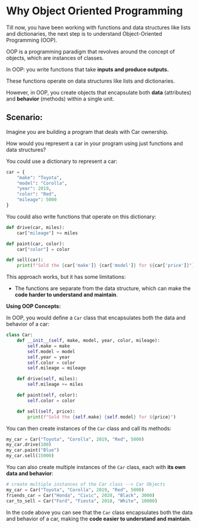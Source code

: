# Why Object Oriented Programming

Till now, you have been working with functions and data structures like lists and dictionaries, the next step is to understand Object-Oriented Programming (OOP). 

OOP is a programming paradigm that revolves around the concept of objects, which are instances of classes.


In OOP: you write functions that take **inputs and produce outputs.**

These functions operate on data structures like lists and dictionaries.

However, in OOP, you create objects that encapsulate both **data** (attributes) and **behavior** (methods) within a single unit.

## Scenario:

Imagine you are building a program that deals with Car ownership.

How would you represent a car in your program using just functions and data structures?

You could use a dictionary to represent a car:

```python
car = {
    "make": "Toyota",
    "model": "Corolla",
    "year": 2019,
    "color": "Red",
    "mileage": 5000
}
```

You could also write functions that operate on this dictionary:

```python
def drive(car, miles):
    car["mileage"] += miles

def paint(car, color):
    car["color"] = color

def sell(car):
    print(f"Sold the {car['make']} {car['model']} for ${car['price']}")
```

This approach works, but it has some limitations:
- The functions are separate from the data structure, which can make the **code harder to understand and maintain**.

**Using OOP Concepts:**

In OOP, you would define a `Car` class that encapsulates both the data and behavior of a car:

```python
class Car:
    def __init__(self, make, model, year, color, mileage):
        self.make = make
        self.model = model
        self.year = year
        self.color = color
        self.mileage = mileage

    def drive(self, miles):
        self.mileage += miles

    def paint(self, color):
        self.color = color

    def sell(self, price):
        print(f"Sold the {self.make} {self.model} for ${price}")
```

You can then create instances of the `Car` class and call its methods:

```python
my_car = Car("Toyota", "Corolla", 2019, "Red", 5000)
my_car.drive(100)
my_car.paint("Blue")
my_car.sell(15000)
```

You can also create multiple instances of the `Car` class, each with **its own data and behavior**:

```python
# create multiple instances of the Car class --> Car Objects
my_car = Car("Toyota", "Corolla", 2019, "Red", 5000)
friends_car = Car("Honda", "Civic", 2020, "Black", 3000)
car_to_sell = Car("Ford", "Fiesta", 2018, "White", 10000)
```

In the code above you can see that the `Car` class encapsulates both the data and behavior of a car, making the **code easier to understand and maintain**.

